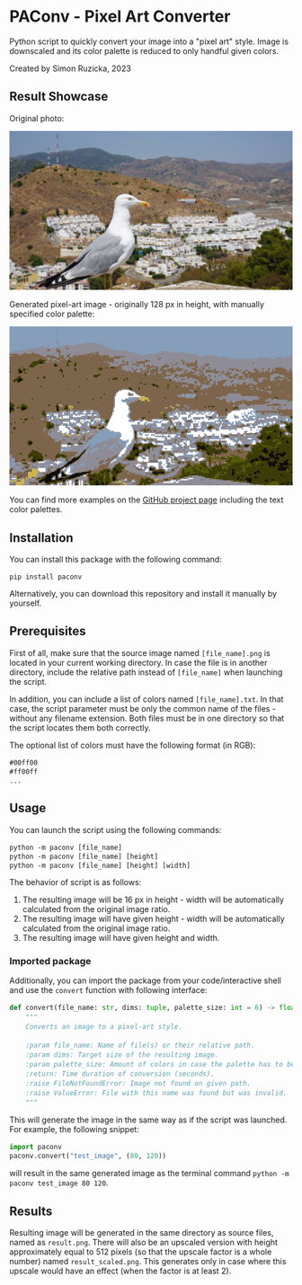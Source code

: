 # PAConv - Pixel Art Converter

Python script to quickly convert your image into a "pixel art" style. Image is downscaled and its color palette is reduced to only handful given colors.

Created by Simon Ruzicka, 2023

## Result Showcase

Original photo:

<img src="img/seagull.png" width=512></img>

Generated pixel-art image - originally 128 px in height, with manually specified color palette:

<img src="img/seagull_res128.png" width=512></img>

You can find more examples on the [GitHub project page](https://github.com/ruzicka02/paconv) including the text color palettes.

## Installation

You can install this package with the following command:

```shell
pip install paconv
```

Alternatively, you can download this repository and install it manually by yourself.

## Prerequisites

First of all, make sure that the source image named `[file_name].png` is located in your current working directory. In case the file is in another directory, include the relative path instead of `[file_name]` when launching the script. 

In addition, you can include a list of colors named `[file_name].txt`. In that case, the script parameter must be only the common name of the files - without any filename extension. Both files must be in one directory so that the script locates them both correctly.

The optional list of colors must have the following format (in RGB):

```
#00ff00
#ff00ff
...
```

## Usage

You can launch the script using the following commands:

```
python -m paconv [file_name]
python -m paconv [file_name] [height]
python -m paconv [file_name] [height] [width]
```

The behavior of script is as follows:
1) The resulting image will be 16 px in height - width will be automatically calculated from the original image ratio.
2) The resulting image will have given height - width will be automatically calculated from the original image ratio.
3) The resulting image will have given height and width.

### Imported package

Additionally, you can import the package from your code/interactive shell and use the `convert` function with following interface:

```python
def convert(file_name: str, dims: tuple, palette_size: int = 6) -> float:
    """
    Converts an image to a pixel-art style.

    :param file_name: Name of file(s) or their relative path.
    :param dims: Target size of the resulting image.
    :param palette_size: Amount of colors in case the palette has to be generated.
    :return: Time duration of conversion (seconds).
    :raise FileNotFoundError: Image not found on given path.
    :raise ValueError: File with this name was found but was invalid.
    """
```

This will generate the image in the same way as if the script was launched. For example, the following snippet:

```python
import paconv
paconv.convert("test_image", (80, 120))
```

will result in the same generated image as the terminal command `python -m paconv test_image 80 120`.

## Results

Resulting image will be generated in the same directory as source files, named as `result.png`. There will also be an upscaled version with height approximately equal to 512 pixels (so that the upscale factor is a whole number) named `result_scaled.png`. This generates only in case where this upscale would have an effect (when the factor is at least 2).
